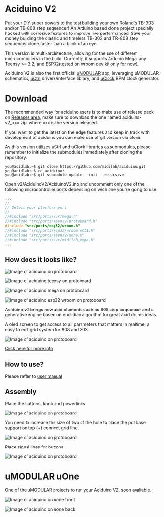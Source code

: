 # Aciduino V2

Put your DIY super powers to the test building your own Roland's TB-303 and/or TB-808 step sequencer! An Arduino based clone project specially hacked with corrosive features to improve live performances! Save your money building the classic and timeless TB-303 and TR-808 step sequencer clone faster than a blink of an eye.

This version is multi-architecture, allowing for the use of different microcontrollers in the build. Currently, it supports Arduino Mega, any Teensy >= 3.2, and ESP32(tested on wroom dev kit only for now).

Aciduino V2 is also the first official [uMODULAR](https://github.com/midilab/uMODULAR) app, leveraging uMODULAR schematics, [uCtrl](https://github.com/midilab/uCtrl) drivers/interface library, and [uClock](https://github.com/midilab/uClock) BPM clock generator.

# Download

The recommended way for aciduino users is to make use of release pack on [Releases area](https://github.com/midilab/aciduino/releases), make sure to download the one named aciduino-v2_xxx.zip, where xxx is the version released.  
  
If you want to get the latest on the edge features and keep in track with development of aciduino you can make use of git version via clone.  
  
As this version utilizes uCtrl and uClock libraries as submodules, please remember to initialize the submodules immediately after cloning the repository.  

```console
you@acidlab:~$ git clone https://github.com/midilab/aciduino.git
you@acidlab:~$ cd aciduino/
you@acidlab:~$ git submodule update --init --recursive
```  

Open v2/AciduinoV2/AciduinoV2.ino and uncomment only one of the following microcontroller ports depending on wich one you're going to use.

```c
...
//
// Select your platform port
//
//#include "src/ports/avr/mega.h"
//#include "src/ports/teensy/protoboard.h"
#include "src/ports/esp32/wroom.h"
//#include "src/ports/esp32/wroom-ext1.h"
//#include "src/ports/teensy/uone.h"
//#include "src/ports/avr/midilab_mega.h"
...
```

## How does it looks like?

![Image of aciduino on protoboard](https://raw.githubusercontent.com/midilab/aciduino/master/v2/hardware/imgs/aciduino_v2_teensy_bb.jpg)

![Image of aciduino teensy on protoboard](https://raw.githubusercontent.com/midilab/aciduino/master/v2/hardware/imgs/aciduino_lite_v2-teensy.png)

![Image of aciduino mega on protoboard](https://raw.githubusercontent.com/midilab/aciduino/master/v2/hardware/imgs/aciduino_v2-avr_mega_bb.png)

![Image of aciduino esp32 wroom on protoboard](https://raw.githubusercontent.com/midilab/aciduino/master/v2/hardware/imgs/aciduino_v2-esp32_bb.png)  

Aciduino v2 brings new acid elements such as 808 step sequencer and a generative engine based on euclidian algorithm for great acid drums ideas.

A oled screen to get access to all parameters that matters in realtime, a easy to edit grid system for 808 and 303.

![Image of aciduino on protoboard](https://raw.githubusercontent.com/midilab/aciduino/master/v2/hardware/imgs/aciduino-v2-808-grid.jpg)

[Click here for more info](https://github.com/midilab/aciduino/tree/master/v2/)

## How to use?

Please reffer to [user manual](https://github.com/midilab/aciduino/tree/master/v2/docs/aciduinoV2-midi_sequencer-user_manual.md)

## Assembly

Place the buttons, knob and powerlines

![Image of aciduino on protoboard](https://raw.githubusercontent.com/midilab/aciduino/master/v2/hardware/imgs/step1.jpg)

You need to increase the size of two of the hole to place the pot base support on top (+) connect grid line.

![Image of aciduino on protoboard](https://raw.githubusercontent.com/midilab/aciduino/master/v2/hardware/imgs/step1_pot_placement.jpg)

Place signal lines for buttons

![Image of aciduino on protoboard](https://raw.githubusercontent.com/midilab/aciduino/master/v2/hardware/imgs/step2.jpg)

# uMODULAR uOne

One of the uMODULAR projects to run your Aciduino V2, soon avaliable.

![Image of aciduino on uone front](https://raw.githubusercontent.com/midilab/aciduino/master/v2/hardware/imgs/uone_umodular.jpg)

![Image of aciduino on uone back](https://raw.githubusercontent.com/midilab/aciduino/master/v2/hardware/imgs/uone_back.jpeg)

